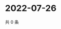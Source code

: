# 2022-07-26

共 0 条

<!-- BEGIN WEIBO -->
<!-- 最后更新时间 Tue Jul 26 2022 13:34:43 GMT+0800 (China Standard Time) -->

<!-- END WEIBO -->
